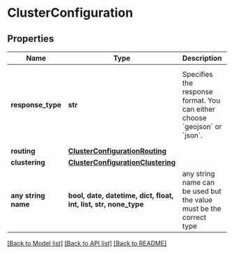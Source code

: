 # ClusterConfiguration


## Properties
Name | Type | Description | Notes
------------ | ------------- | ------------- | -------------
**response_type** | **str** | Specifies the response format. You can either choose &#x60;geojson&#x60; or &#x60;json&#x60;. | [optional]  if omitted the server will use the default value of "json"
**routing** | [**ClusterConfigurationRouting**](ClusterConfigurationRouting.md) |  | [optional] 
**clustering** | [**ClusterConfigurationClustering**](ClusterConfigurationClustering.md) |  | [optional] 
**any string name** | **bool, date, datetime, dict, float, int, list, str, none_type** | any string name can be used but the value must be the correct type | [optional]

[[Back to Model list]](../README.md#documentation-for-models) [[Back to API list]](../README.md#documentation-for-api-endpoints) [[Back to README]](../README.md)



